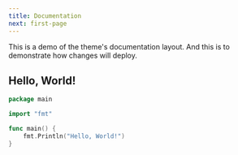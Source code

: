 ```yaml
---
title: Documentation
next: first-page
---
```


This is a demo of the theme's documentation layout.
And this is to demonstrate how changes will deploy.

## Hello, World!

```go {filename="main.go"}
package main

import "fmt"

func main() {
    fmt.Println("Hello, World!")
}
```
